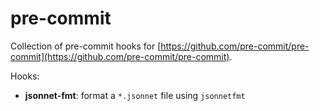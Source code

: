 # pre-commit

Collection of pre-commit hooks for [https://github.com/pre-commit/pre-commit](https://github.com/pre-commit/pre-commit).

Hooks:

- **jsonnet-fmt**: format a `*.jsonnet` file using `jsonnetfmt`
